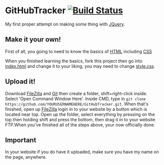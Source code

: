 # GitHubTracker [![Build Status](https://api.travis-ci.org/EverythingC0DE/GitHubTracker.svg?branch=master)](https://travis-ci.org/EverythingC0DE/GitHubTracker)

My first proper attempt on making some thing with [JQuery](https://jquery.com).

## Make it your own!

First of all, you going to need to know the basics of [HTML](https://www.w3schools.com/html/) including [CSS](https://www.w3schools.com/css/)

When you finished learning the basics, fork this project then go into [index.html](./index.html) and change it to your liking, you may need to change [style.css](./css/style.css).

## Upload it!

Download [FileZilla](https://filezilla-project.org) and [Git](https://git-scm.com) then create a folder, shift+right-click inside. Select 'Open Command Window Here'. Inside CMD, type in ```git clone https://github.com/YOURUSERNAMEHERE/GitHubTracker.git```. When that's finished, open up [FileZilla](https://filezilla-project.org) login in to your website by a button which is located near top. Open up the folder, select everything by pressing on the top then holding shift and press the bottom, then drag it in to your website FTP.When you've finished all of the steps above, your now officially done.

## Important

In your website if you do have it uploaded, make sure you have my name on the page, anywhere.
